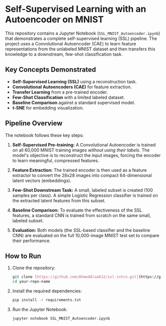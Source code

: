 # Self-Supervised Learning with an Autoencoder on MNIST

This repository contains a Jupyter Notebook (`SSL_MNIST_Autoencoder.ipynb`) that demonstrates a complete self-supervised learning (SSL) pipeline. The project uses a Convolutional Autoencoder (CAE) to learn feature representations from the unlabeled MNIST dataset and then transfers this knowledge to a downstream, few-shot classification task.

## Key Concepts Demonstrated
- **Self-Supervised Learning (SSL)** using a reconstruction task.
- **Convolutional Autoencoders (CAE)** for feature extraction.
- **Transfer Learning** from a pre-trained encoder.
- **Few-Shot Classification** with a limited labeled dataset.
- **Baseline Comparison** against a standard supervised model.
- **t-SNE** for embedding visualization.

## Pipeline Overview

The notebook follows these key steps:

1.  **Self-Supervised Pre-training:** A Convolutional Autoencoder is trained on all 60,000 MNIST training images *without using their labels*. The model's objective is to reconstruct the input images, forcing the encoder to learn meaningful, compressed features.

2.  **Feature Extraction:** The trained encoder is then used as a feature extractor to convert the 28x28 images into compact 64-dimensional latent vectors (embeddings).

3.  **Few-Shot Downstream Task:** A small, labeled subset is created (100 samples per class). A simple Logistic Regression classifier is trained on the extracted latent features from this subset.

4.  **Baseline Comparison:** To evaluate the effectiveness of the SSL features, a standard CNN is trained from scratch on the same small, labeled subset.

5.  **Evaluation:** Both models (the SSL-based classifier and the baseline CNN) are evaluated on the full 10,000-image MNIST test set to compare their performance.

## How to Run

1.  Clone the repository:
    ```bash
    git clone [https://github.com/AhmedAlaa612/ssl-intro.git](https://github.com/AhmedAlaa612/ssl-intro.git)
    cd your-repo-name
    ```

2.  Install the required dependencies:
    ```bash
    pip install -r requirements.txt
    ```

3.  Run the Jupyter Notebook:
    ```bash
    jupyter notebook SSL_MNIST_Autoencoder.ipynb
    ```
